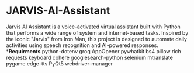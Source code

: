 # JARVIS-AI-Assistant
Jarvis AI Assistant is a voice-activated virtual assistant built with Python that performs a wide range of system and internet-based tasks. Inspired by the iconic "Jarvis" from Iron Man, this project is designed to automate daily activities using speech recognition and AI-powered responses.
***********Requirments**********
python-dotenv
groq
AppOpener
pywhatkit
bs4
pillow
rich
requests
keyboard
cohere
googlesearch-python
selenium
mtranslate
pygame
edge-tts
PyQt5
webdriver-manager

